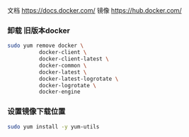文档 https://docs.docker.com/
镜像  https://hub.docker.com/

### 卸载 旧版本docker
```bash
sudo yum remove docker \
		  docker-client \
		  docker-client-latest \
		  docker-common \
		  docker-latest \
		  docker-latest-logrotate \
		  docker-logrotate \
		  docker-engine
```

### 设置镜像下载位置
```bash
sudo yum install -y yum-utils
```